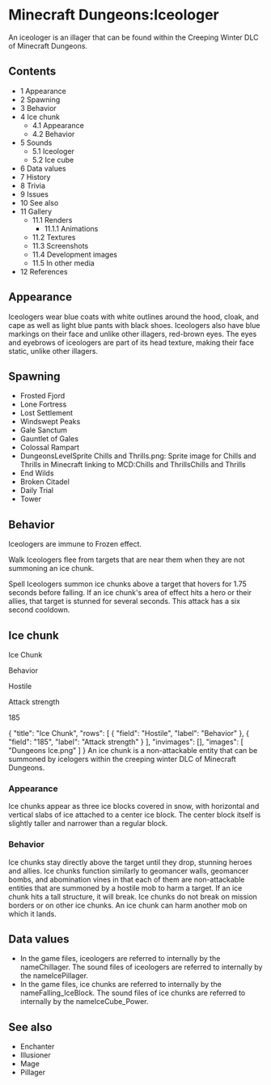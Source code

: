 # Minecraft  Dungeons:Iceologer
An iceologer is an illager  that can be found within the Creeping Winter DLC of Minecraft Dungeons.

## Contents
- 1 Appearance
- 2 Spawning
- 3 Behavior
- 4 Ice chunk
	- 4.1 Appearance
	- 4.2 Behavior
- 5 Sounds
	- 5.1 Iceologer
	- 5.2 Ice cube
- 6 Data values
- 7 History
- 8 Trivia
- 9 Issues
- 10 See also
- 11 Gallery
	- 11.1 Renders
		- 11.1.1 Animations
	- 11.2 Textures
	- 11.3 Screenshots
	- 11.4 Development images
	- 11.5 In other media
- 12 References

## Appearance
Iceologers wear blue coats with white outlines around the hood, cloak, and cape as well as light blue pants with black shoes. Iceologers also have blue markings on their face and unlike other illagers, red-brown eyes. The eyes and eyebrows of iceologers are part of its head texture, making their face static, unlike other illagers.

## Spawning
- Frosted Fjord
- Lone Fortress
- Lost Settlement
- Windswept Peaks
- Gale Sanctum
- Gauntlet of Gales
- Colossal Rampart
- DungeonsLevelSprite Chills and Thrills.png: Sprite image for Chills and Thrills in Minecraft linking to MCD:Chills and ThrillsChills and Thrills
- End Wilds
- Broken Citadel
- Daily Trial
- Tower

## Behavior
Iceologers are immune to Frozen effect.

Walk
Iceologers flee from targets that are near them when they are not summoning an ice chunk.

Spell
Iceologers summon ice chunks above a target that hovers for 1.75 seconds before falling. If an ice chunk's area of effect hits a hero or their allies, that target is stunned for several seconds. This attack has a six second cooldown.


## Ice chunk

Ice Chunk




Behavior


Hostile



Attack strength


185




{
    "title": "Ice Chunk",
    "rows": [
        {
            "field": "Hostile",
            "label": "Behavior"
        },
        {
            "field": "185",
            "label": "Attack strength"
        }
    ],
    "invimages": [],
    "images": [
        "Dungeons Ice.png"
    ]
}
An ice chunk is a non-attackable entity that can be summoned by icelogers within the creeping winter DLC of Minecraft Dungeons.

### Appearance
Ice chunks appear as three ice blocks covered in snow, with horizontal and vertical slabs of ice attached to a center ice block. The center block itself is slightly taller and narrower than a regular block.

### Behavior
Ice chunks stay directly above the target until they drop, stunning heroes and allies. Ice chunks function similarly to geomancer walls, geomancer bombs, and abomination vines in that each of them are non-attackable entities that are summoned by a hostile mob to harm a target. If an ice chunk hits a tall structure, it will break. Ice chunks do not break on mission borders or on other ice chunks. An ice chunk can harm another mob on which it lands.

## Data values
- In the game files, iceologers are referred to internally by the nameChillager. The sound files of iceologers are referred to internally by the nameIcePillager.
- In the game files, ice chunks are referred to internally by the nameFalling_IceBlock. The sound files of ice chunks are referred to internally by the nameIceCube_Power.

## See also
- Enchanter
- Illusioner
- Mage
- Pillager


